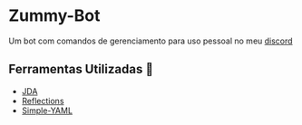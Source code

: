 # Zummy-Bot

Um bot com comandos de gerenciamento para uso pessoal no meu [discord](https://discord.gg/v2GzMXvVa4)

## Ferramentas Utilizadas :blue_book:

- [JDA](https://github.com/DV8FromTheWorld/JDA)
- [Reflections](https://www.javadoc.io/doc/org.reflections/reflections/0.9.10/org/reflections/Reflections.html)
- [Simple-YAML](https://github.com/Carleslc/Simple-YAML)
